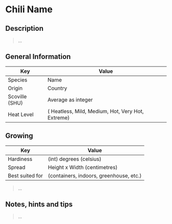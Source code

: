 # Chili Name

## Description

> ...

## General Information

Key | Value
--- | ---
Species | Name
Origin | Country
Scoville (SHU) | Average as integer
Heat Level | ( Heatless, Mild, Medium, Hot, Very Hot, Extreme)

## Growing

Key | Value
--- | -----
Hardiness | (int) degrees (celsius)
Spread | Height x Width (centimetres)
Best suited for | (containers, indoors, greenhouse, etc.)

> ...

## Notes, hints and tips

> ...

